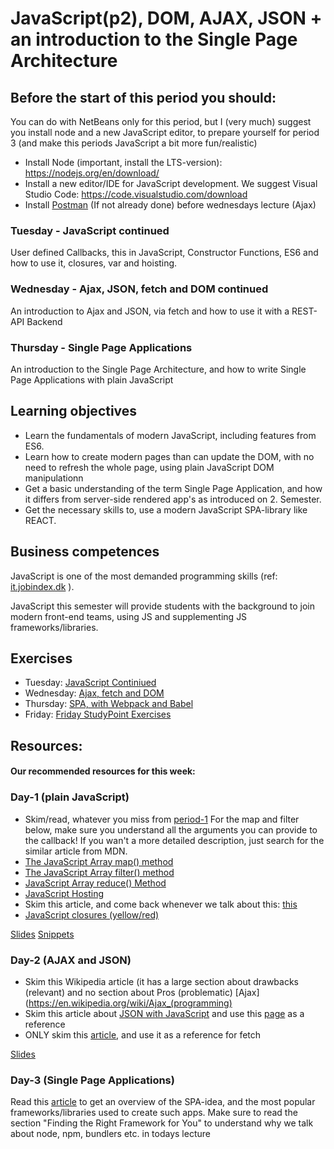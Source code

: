 
# JavaScript(p2), DOM, AJAX, JSON + an introduction to the Single Page Architecture

## Before the start of this period you should:
You can do with NetBeans only for this period, but I (very much) suggest you install node and a new JavaScript editor, to prepare yourself for period 3 (and make this periods JavaScript a bit more fun/realistic)
- Install Node (important, install the LTS-version): https://nodejs.org/en/download/ 
- Install a new editor/IDE for JavaScript development. We suggest Visual Studio Code: https://code.visualstudio.com/download 
- Install [Postman](https://www.getpostman.com/) (If not already done) before wednesdays lecture (Ajax)


### Tuesday - JavaScript continued
User defined Callbacks, this in JavaScript, Constructor Functions, ES6 and how to use it, closures, var and hoisting.

### Wednesday - Ajax, JSON, fetch and DOM continued
An introduction to Ajax and JSON, via fetch and how to use it with a REST-API Backend

### Thursday - Single Page Applications
An introduction to the Single Page Architecture, and how to write Single Page Applications with plain JavaScript


## Learning objectives
- Learn the fundamentals of modern JavaScript, including features from ES6.
- Learn how to create modern pages than can update the DOM, with no need to refresh the whole page, using plain JavaScript DOM manipulationn
- Get a basic understanding of the term Single Page Application, and how it differs from server-side rendered app's as introduced on 2. Semester.
- Get the necessary skills to, use a modern JavaScript SPA-library like REACT.


## Business competences

JavaScript is one of the most demanded programming skills (ref: [it.jobindex.dk](https://it.jobindex.dk/jobsoegning?q=javascript&supid=1) ).

JavaScript this semester will provide students with the background to join modern front-end teams, using JS and supplementing JS frameworks/libraries.

## Exercises 
- Tuesday: [JavaScript Continiued](https://docs.google.com/document/d/1VX3t-DF_ONuqp2hSrBuKc6WHlROdXzcMuFCtsT7Foqw/edit?usp=sharing)
- Wednesday: [Ajax, fetch and DOM](https://docs.google.com/document/d/1gKsd2zqXzV9Bc67WID8FkZf2Vnx4PymbiRm-dt7GU2A/edit?usp=sharing)
- Thursday: [SPA, with Webpack and Babel](https://docs.google.com/document/d/1aGX2saNOCP00WJUECc_27CnQyGYeF3dRgTptHijzu40/edit?usp=sharing) 
- Friday:  [Friday StudyPoint Exercises](https://docs.google.com/document/d/1vCR2smc4ZrslG35ak-fwvbecqn2LTeevB9Nkdk0ZjXE/edit?usp=sharing)


## Resources: 

#### Our recommended resources for this week:
### Day-1 (plain JavaScript)
- Skim/read, whatever you miss from [period-1](https://github.com/Cphdat3sem2018s/JavaScript)
For the map and filter below, make sure you understand all the arguments you can provide to the callback!
If you wan't a more detailed description, just search for the similar article from MDN.
- [The JavaScript Array map() method](https://www.w3schools.com/jsref/jsref_map.asp)
- [The JavaScript Array filter() method](https://www.w3schools.com/jsref/jsref_filter.asp) 
- [JavaScript Array reduce() Method](https://www.w3schools.com/jsref/jsref_reduce.asp)
- [JavaScript Hosting](https://www.w3schools.com/js/js_hoisting.asp)
- Skim this article, and come back whenever we talk about this: [this](https://developer.mozilla.org/en-US/docs/Web/JavaScript/Reference/Operators/this)
- [JavaScript closures (yellow/red)](https://www.w3schools.com/js/js_function_closures.asp)


[Slides](http://sem3slides.mydemos.dk/js1/js.html)
[Snippets](https://docs.google.com/document/d/1azWGYuInsj15FrGzcdGpOaowseE10BKAN1mc5EhpdK4/edit?usp=sharing)

### Day-2 (AJAX and JSON)
- Skim this Wikipedia article (it has a large section about drawbacks (relevant) and no section about Pros (problematic) [Ajax](https://en.wikipedia.org/wiki/Ajax_(programming)
- Skim this article about [JSON with JavaScript](https://www.w3schools.com/js/js_json_intro.asp) and use this [page](https://www.json.org/) as a reference
- ONLY skim this [article](https://developer.mozilla.org/en-US/docs/Web/API/Fetch_API/Using_Fetch), and use it as a reference for fetch

[Slides](https://docs.google.com/presentation/d/1iUnsncsUWj3lU7FdR9MnuC_jb4JzrlByDDYB7ieStwM/edit?usp=sharing)

### Day-3 (Single Page Applications)
Read this [article](https://www.codeschool.com/beginners-guide-to-web-development/single-page-applications) to get an overview of the SPA-idea, and the most popular frameworks/libraries used to create such apps.
Make sure to read the section "Finding the Right Framework for You" to understand why we talk about node, npm, bundlers etc. in todays lecture




